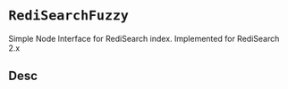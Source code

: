 # `RediSearchFuzzy`

Simple Node Interface for RediSearch index. Implemented for RediSearch 2.x

## Desc
